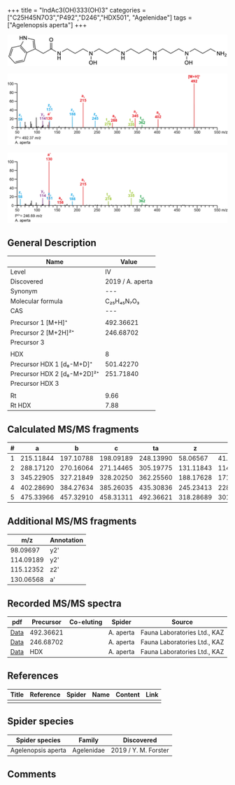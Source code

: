 +++
title = "IndAc3(OH)333(OH)3"
categories = ["C25H45N7O3","P492","D246","HDX501",
"Agelenidae"]
tags = ["Agelenopsis aperta"]
+++

![](/img/IndAc3(OH)333(OH)3.png)

![](/img_MSMS/492_IndAc3(OH)333(OH)3_Aa.png?classes=border)

![](/img_MSMS/492_IndAc3(OH)333(OH)3_Aa_2.png?classes=border)

## General Description

| Name                        | Value            |
|-----------------------------|------------------|
| Level                       | IV               |
| Discovered                  | 2019 / A. aperta |
| Synonym                     | ---              |
| Molecular formula           | C₂₅H₄₅N₇O₃       |
| CAS                         | ---              |
|                             |                  |
| Precursor 1 [M+H]⁺          | 492.36621        |
| Precursor 2 [M+2H]²⁺        | 246.68702        |
| Precursor 3                 |                  |
|                             |                  |
| HDX                         | 8                |
| Precursor HDX 1 [d₈-M+D]⁺   | 501.42270        |
| Precursor HDX 2 [d₈-M+2D]²⁺ | 251.71840        |
| Precursor HDX 3             |                  |
|                             |                  |
| Rt                          | 9.66             |
| Rt HDX                      | 7.88             |

## Calculated MS/MS fragments

| # | a         | b         | c         | ta        | z         | y         | tz        |
|---|-----------|-----------|-----------|-----------|-----------|-----------|-----------|
| 1 | 215.11844 | 197.10788 | 198.09189 | 248.13990 | 58.06567  | 41.03912  | 91.08713  |
| 2 | 288.17120 | 270.16064 | 271.14465 | 305.19775 | 131.11843 | 114.09188 | 148.14498 |
| 3 | 345.22905 | 327.21849 | 328.20250 | 362.25560 | 188.17628 | 171.14973 | 205.20283 |
| 4 | 402.28690 | 384.27634 | 385.26035 | 435.30836 | 245.23413 | 228.20758 | 278.25559 |
| 5 | 475.33966 | 457.32910 | 458.31311 | 492.36621 | 318.28689 | 301.26034 | 335.31344 |

## Additional MS/MS fragments

| m/z       | Annotation |
|-----------|------------|
| 98.09697  | y2'        |
| 114.09189 | y2'        |
| 115.12352 | z2'        |
| 130.06568 | a'         |

## Recorded MS/MS spectra

| pdf                                                     | Precursor | Co-eluting | Spider    | Source                       |
|---------------------------------------------------------|-----------|------------|-----------|------------------------------|
| [Data](/pdf/A-aperta/492_IndAc3(OH)333(OH)3_Aa.pdf)     | 492.36621 |            | A. aperta | Fauna Laboratories Ltd., KAZ |
| [Data](/pdf/A-aperta/492_IndAc3(OH)333(OH)3_Aa_2.pdf)   | 246.68702 |            | A. aperta | Fauna Laboratories Ltd., KAZ |
| [Data](/pdf/A-aperta/492_IndAc3(OH)333(OH)3_Aa_HDX.pdf) | HDX       |            | A. aperta | Fauna Laboratories Ltd., KAZ |

## References

| Title     | Reference   | Spider    | Name   | Content  | Link |
|-----------|-------------|-----------|--------|----------|-----|
|           |             |           |        |          |     |

## Spider species

| Spider species     | Family     | Discovered           |
|--------------------|------------|----------------------|
| Agelenopsis aperta | Agelenidae | 2019 / Y. M. Forster |

## Comments